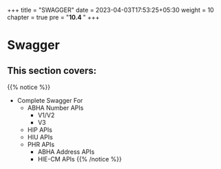 +++
title = "SWAGGER"
date = 2023-04-03T17:53:25+05:30
weight = 10
chapter = true
pre = "<b>10.4 </b>"
+++


# Swagger

## This section covers:

{{% notice %}}
- Complete Swagger For
	- ABHA Number APIs
		- V1/V2 
		- V3 
	- HIP APIs
	- HIU APIs
	- PHR APIs
		- ABHA Address APIs
		- HIE-CM APIs
{{% /notice %}}
